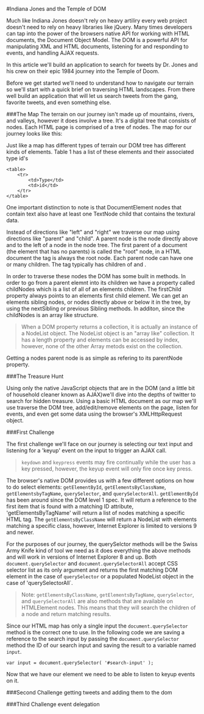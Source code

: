 
#Indiana Jones and the Temple of DOM

Much like Indiana Jones doesn't rely on heavy artiliry every web project doesn't need to rely on heavy libraries like jQuery.  Many times developers can tap into the power of the browsers native API for working with HTML documents, the Document Object Model.  The DOM is a powerful API for manipulating XML and HTML documents, listening for and responding to events, and handling AJAX requests.  

In this article we'll build an application to search for tweets by Dr. Jones and his crew on their epic 1984 journey into the Temple of Doom.  

Before we get started we'll need to understand how to navigate our terrain so we'll start with a quick brief on traversing HTML landscapes. From there well build an application that will let us search tweets from the gang, favorite tweets, and even something else.

###The Map
The terrain on our journey isn't made up of mountains, rivers, and valleys, however it does involve a tree.  It's a digital tree that consists of nodes.  Each HTML page is comprised of a tree of nodes.  The map for our journey looks like this:

Just like a map has different types of terrain our DOM tree has different kinds of elements.  Table 1 has a list of these elements and their associated type id's

	<table>
		<tr>
			<td>Type</td>
			<td>id</td>
		</tr>
	</table>

One important distinction to note is that DocumentElement nodes that contain text also have at least one TextNode child that contains the textural data.  

Instead of directions like "left" and "right" we traverse our map using directions like "parent" and "child".  A parent node is the node directly above and to the left of a node in the node tree.  The first parent of a document (the element that has no parents) is called the "root" node, in a HTML document the <html> tag is always the root node.  Each parent node can have one or many children.  The <html> tag typically has children of <head> and <body>.  

In order to traverse these nodes the DOM has some built in methods.  In order to go from a parent elemnt into its children we have a property called childNodes which is a list of all of an elements children.  The firstChild property always points to an elements first child element.  We can get an elements sibling nodes, or nodes directly above or below it in the tree, by using the nextSibling or previous Sibling methods.  In additon, since the childNodes is an array like structure.

> When a DOM property returns a collection, it is actually an instance of a NodeList object.  The NodeList object is an "array like" collection.  It has a length property and elements can be accessed by index, however, none of the other Array metods exist on the collection.  

Getting a nodes parent node is as simple as refering to its parentNode property.  


###The Treasure Hunt

Using only the native JavaScript objects that are in the DOM (and a little bit of household cleaner known as AJAX)we'll dive into the depths of twitter to search for hidden treasure. Using a basic HTML document as our map we'll use  traverse the DOM tree, add/edit/remove elements on the page, listen for events, and even get some data using the browser's XMLHttpRequest object. 

###First Challenge

The first challenge we'll face on our journey is selecting our text input and listening for a 'keyup' event on the input to trigger an AJAX call. 

> `keydown` and `keypress` events may fire continually while the user has a key pressed, however, the keyup event will only fire once key press.

The browser's native DOM provides us with a few different options on how to do select elements: `getElementById`, `getElementsByClassName`, `getElementsbyTagName`, `querySelector`, and `querySelectorAll`.  `getElementById` has been around since the DOM level 1 spec.  It will return a reference to the first item that is found with a matching ID attribute, 'getElementsByTagName' will return a list of nodes matching a specific HTML tag.  The `getElementsByClassName` will return a NodeList with elements matching a specific class, however, Internet Explorer is limited to versions 9 and newer. 

For the purposes of our journey, the querySelctor methods will be the Swiss Army Knife kind of tool we need as it does everything the above methods and will work in versions of Internet Explorer 8 and up.  Both `document.querySelector` and `document.querySelectorAll` accept CSS selector list as its only argument and returns the first matching DOM element in the case of `querySelector` or a populated NodeList object in the case of 'querySelectorAll`.

> Note: `getElementsByClassName`, `getElementsByTagName`, `querySelector`, and `querySelectorAll` are also methods that are available on HTMLElement nodes.  This means that they will search the children of a node and return matching results. 

Since our HTML map has only a single input the `document.querySelector` method is the correct one to use.  In the following code we are saving a reference to the search input by passing the `document.querySelector` method the ID of our search input and saving the result to a variable named `input`.  

	var input = document.querySelector( '#search-input' );

Now that we have our element we need to be able to listen to keyup events on it.  

###Second Challenge
getting tweets and adding them to the dom

###Third Challenge
event delegation



